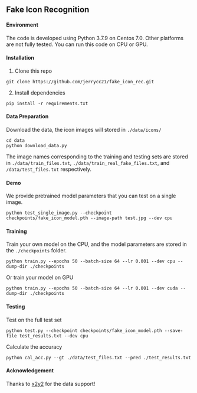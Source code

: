 ## Fake Icon Recognition

#### Environment
The code is developed using Python 3.7.9 on Centos 7.0. Other platforms are not fully tested. You can run this code on CPU or GPU.

#### Installation
1. Clone this repo

```
git clone https://github.com/jerrycc21/fake_icon_rec.git
```

2. Install dependencies

```
pip install -r requirements.txt
```

#### Data Preparation
Download the data, the icon images will stored in `./data/icons/`
```
cd data
python download_data.py
```
The image names corresponding to the training and testing sets are stored in `./data/train_files.txt`, `./data/train_real_fake_files.txt`, and `/data/test_files.txt` respectively.

#### Demo

We provide pretrained model parameters that you can test on a single image.
```
python test_single_image.py --checkpoint checkpoints/fake_icon_model.pth --image-path test.jpg --dev cpu
```

#### Training
Train your own model on the CPU, and the model parameters are stored in the `./checkpoints` folder.
```
python train.py --epochs 50 --batch-size 64 --lr 0.001 --dev cpu --dump-dir ./checkpoints
```
Or train your model on GPU
```
python train.py --epochs 50 --batch-size 64 --lr 0.001 --dev cuda --dump-dir ./checkpoints
```

#### Testing
Test on the full test set
```
python test.py --checkpoint checkpoints/fake_icon_model.pth --save-file test_results.txt --dev cpu
```
Calculate the accuracy
```
python cal_acc.py --gt ./data/test_files.txt --pred ./test_results.txt
```



#### Acknowledgement
Thanks to [x2y2](https://x2y2.io) for the data support!


